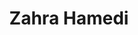 ---
# Display name
title: Zahra Hamedi

# Full name (for SEO)
first_name: Zahra
last_name: Hamedi

weight: 14
# Username (this should match the folder name)
authors:
  - zahra

# Is this the primary user of the site?
superuser: false

# Role/position
role: PhD Candidate

# Organizations/Affiliations
organizations:
  - name: Division of Neuroradiology, Universitätsklinikum Bonn
    url: ''

# Short bio (displayed in user profile at end of posts)
bio: 

interests:
  - Medical Imaging
  - Computer Vision
  - CCI-Bonn

education:
courses:
    - course: MSc in AI in medicine
      institution: University of Bern
      year: 2024
 
    

social:
# Link to a PDF of your resume/CV from the About widget.
# To enable, copy your resume/CV to `static/files/cv.pdf` and uncomment the lines below.
# - icon: cv
#   icon_pack: ai
#   link: files/cv.pdf

# Enter email to display Gravatar (if Gravatar enabled in Config)
email: ''

# Organizational groups that you belong to (for People widget)
#   Set this to `[]` or comment out if you are not using People widget.
user_groups:
  - Research team members
---